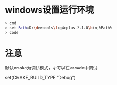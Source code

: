 

# windows设置运行环境

```bash
> cmd
> set Path=D:\devtools\log4cplus-2.1.0\bin;%Path%
> code
```


# 注意

默认cmake为调试模式，才可以在vscode中调试

set(CMAKE_BUILD_TYPE "Debug")
